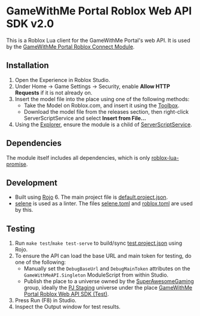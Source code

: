 # GameWithMe Portal Roblox Web API SDK v2.0

This is a Roblox Lua client for the GameWithMe Portal's web API. It is used by the [GameWithMe Portal Roblox Connect Module](https://github.com/SuperAwesomeLTD/gwm-portal-roblox-connect-module).

## Installation

1. Open the Experience in Roblox Studio.
2. Under Home &rarr; Game Settings &rarr; Security, enable **Allow HTTP Requests** if it is not already on.
3. Insert the model file into the place using one of the following methods:
   - Take the Model on Roblox.com, and insert it using the [Toolbox](https://developer.roblox.com/en-us/resources/studio/Toolbox).
   - Download the model file from the releases section, then right-click ServerScriptService and select **Insert from File...**
4. Using the [Explorer](https://developer.roblox.com/en-us/resources/studio/Explorer), ensure the module is a child of [ServerScriptService](https://developer.roblox.com/en-us/api-reference/class/ServerScriptService).

## Dependencies

The module itself includes all dependencies, which is only [roblox-lua-promise](https://github.com/evaera/roblox-lua-promise).

## Development

- Built using [Rojo](https://github.com/rojo-rbx/rojo) 6. The main project file is [default.project.json](default.project.json).
- [selene](https://github.com/Kampfkarren/selene) is used as a linter. The files [selene.toml](selene.toml) and [roblox.toml](roblox.toml) are used by this.

## Testing

1. Run `make test`/`make test-serve` to build/sync [test.project.json](test.project.json) using Rojo.
2. To ensure the API can load the base URL and main token for testing, do one of the following:
   - Manually set the `DebugBaseUrl` and `DebugMainToken` attributes on the `GameWithMeAPI.Singleton` ModuleScript from within Studio.
   - Publish the place to a universe owned by the [SuperAwesomeGaming](https://www.roblox.com/groups/12478861/SuperAwesomeGaming) group, ideally the [PJ Staging](https://www.roblox.com/games/8785723516) universe under the place [GameWithMe Portal Roblox Web API SDK (Test)](https://www.roblox.com/games/9290950551).
3. Press Run (F8) in Studio.
4. Inspect the Output window for test results.
